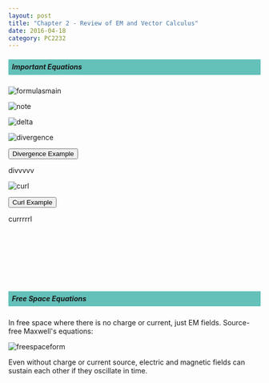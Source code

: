 ```yaml
---
layout: post
title: "Chapter 2 - Review of EM and Vector Calculus"
date: 2016-04-18
category: PC2232
---
```


<h5><div style="padding:7px;background-color:#63C1BA;line-height:1.2;">
Important Equations
</div></h5>

<div style="text-align: left;">
  <img src="http://i1377.photobucket.com/albums/ah79/serriferousx/Screen%20Shot%202016-04-18%20at%203.10.42%20PM_zpsovzaid2g.png" style="max-width: 50%; height: auto;" alt="formulasmain" />
</div>

<p></p>

<div style="text-align: left;">
  <img src="http://i1377.photobucket.com/albums/ah79/serriferousx/Screen%20Shot%202016-04-18%20at%203.11.46%20PM_zpsjo9nydy3.png" style="max-width: 50%; height: auto;" alt="note" />
</div>

<p></p>

<div style="text-align: left;">
  <img src="http://i1377.photobucket.com/albums/ah79/serriferousx/Screen%20Shot%202016-04-18%20at%203.11.20%20PM_zpssjzk0om5.png" style="max-width: 50%; height: auto;" alt="delta" />
</div>

<p></p>

<div style="text-align: left;">
  <img src="http://i1377.photobucket.com/albums/ah79/serriferousx/Screen%20Shot%202016-04-18%20at%203.11.29%20PM_zpsql4qedou.png" style="max-width: 50%; height: auto;" alt="divergence" />
</div>

<p></p>

<button data-toggle="collapse" data-target="#coll1">Divergence Example</button>
<div id="coll1" class="collapse">
divvvvv
</div>

<p></p>
<p></p>

<div style="text-align: left;">
  <img src="http://i1377.photobucket.com/albums/ah79/serriferousx/Screen%20Shot%202016-04-18%20at%203.11.37%20PM_zps8xdk2vep.png" style="max-width: 50%; height: auto;" alt="curl" />
</div>

<p></p>

<button data-toggle="collapse" data-target="#coll2">Curl Example</button>
<div id="coll2" class="collapse">
currrrrl
</div>

<br></br>
<br></br>
<br></br>

<h5><div style="padding:7px;background-color:#63C1BA;line-height:1.2;">
Free Space Equations
</div></h5>

In free space where there is no charge or current, just EM fields. Source-free Maxwell's equations:

<div style="text-align: left;">
  <img src="http://i1377.photobucket.com/albums/ah79/serriferousx/Screen%20Shot%202016-04-18%20at%203.11.54%20PM_zps9gngfoam.png" style="max-width: 50%; height: auto;" alt="freespaceform" />
</div>

Even without charge or current source, electric and magnetic fields can sustain each other if they oscillate in time.

<p></p>
<p></p>
<p></p>





